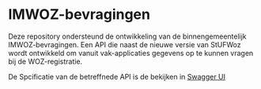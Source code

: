 # IMWOZ-bevragingen

Deze repository ondersteund de ontwikkeling van de binnengemeentelijk IMWOZ-bevragingen.
Een API die naast de nieuwe versie van StUFWoz wordt ontwikkeld om vanuit vak-applicaties gegevens op te kunnen vragen bij de WOZ-registratie. 

De Spcificatie van de betreffnede API is de bekijken in [Swagger UI](https://vng-realisatie.github.io/Haal-Centraal-BRK-bevragen/swagger-ui)
